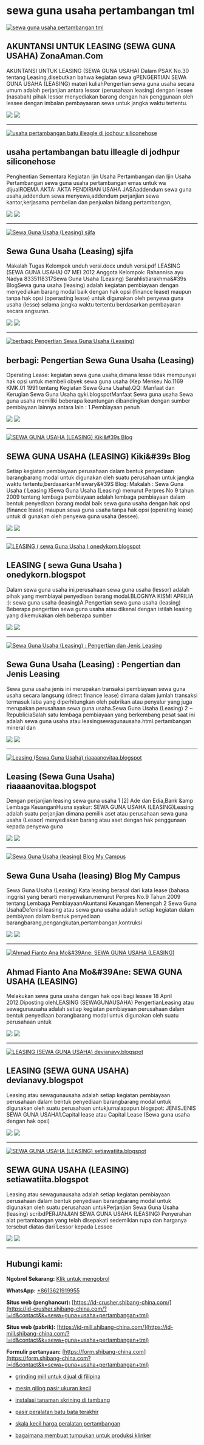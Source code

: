 # sewa guna usaha pertambangan tml

<a href="https://swt.shibang-china.com/?l=id&img&k=sewa+guna+usaha+pertambangan+tml" target="_blank">![sewa guna usaha pertambangan tml](http://static.shibang-china.com/all-800x300/565.jpg)</a>

## AKUNTANSI UNTUK LEASING (SEWA GUNA USAHA) ZonaAman.Com
AKUNTANSI UNTUK LEASING (SEWA GUNA USAHA) Dalam PSAK No.30 tentang Leasing,disebutkan bahwa kegiatan sewa gPENGERTIAN SEWA GUNA USAHA (LEASING) materi kuliahPengertian sewa guna usaha secara umum adalah perjanjian antara lessor (perusahaan leasing) dengan lessee (nasabah) pihak lessor menyediakan barang dengan hak penggunaan oleh lessee dengan imbalan pembayaaran sewa untuk jangka waktu tertentu.


<a href="https://whatsapp.shibangsoft.com/WhatsApp.php" target="_blank" title="WhatsApp">![](http://static.shibang-china.com/icon/whatsapp.png)</a> <a href="https://swt.shibang-china.com/?l=id&icon&k=sewa+guna+usaha+pertambangan+tml" target="_blank">![](http://static.shibang-china.com/icon/chat-id.png)</a>

---

<a href="https://swt.shibang-china.com/?l=id&img&k=sewa+guna+usaha+pertambangan+tml" target="_blank">![usaha pertambangan batu illeagle di jodhpur siliconehose](http://static.shibang-china.com/all-800x300/253.jpg)</a>

## usaha pertambangan batu illeagle di jodhpur siliconehose
Penghentian Sementara Kegiatan Ijin Usaha Pertambangan dan Ijin Usaha Pertambangan sewa guna usaha pertambangan emas untuk wa dijualROEMA AKTA: AKTA PENDIRIAN USAHA JASAaddendum sewa guna usaha,addendum sewa menyewa,addendum perjanjian sewa kantor,kerjasama pembelian dan penjualan bidang pertambangan,


<a href="https://whatsapp.shibangsoft.com/WhatsApp.php" target="_blank" title="WhatsApp">![](http://static.shibang-china.com/icon/whatsapp.png)</a> <a href="https://swt.shibang-china.com/?l=id&icon&k=sewa+guna+usaha+pertambangan+tml" target="_blank">![](http://static.shibang-china.com/icon/chat-id.png)</a>

---

<a href="https://swt.shibang-china.com/?l=id&img&k=sewa+guna+usaha+pertambangan+tml" target="_blank">![Sewa Guna Usaha (Leasing) sjifa](http://static.shibang-china.com/all-800x300/1464.jpg)</a>

## Sewa Guna Usaha (Leasing) sjifa
Makalah Tugas Kelompok unduh versi.docx unduh versi.pdf LEASING (SEWA GUNA USAHA) 07 MEI 2012 Anggota Kelompok: Rahannisa ayu Nadya 8335118317Sewa Guna Usaha (Leasing) Sarahlistiarakhma&#39s BlogSewa guna usaha (leasing) adalah kegiatan pembiayaan dengan menyediakan barang modal baik dengan hak opsi (finance lease) maupun tanpa hak opsi (operasting lease) untuk digunakan oleh penyewa guna usaha (lesse) selama jangka waktu tertentu berdasarkan pembayaran secara angsuran.


<a href="https://whatsapp.shibangsoft.com/WhatsApp.php" target="_blank" title="WhatsApp">![](http://static.shibang-china.com/icon/whatsapp.png)</a> <a href="https://swt.shibang-china.com/?l=id&icon&k=sewa+guna+usaha+pertambangan+tml" target="_blank">![](http://static.shibang-china.com/icon/chat-id.png)</a>

---

<a href="https://swt.shibang-china.com/?l=id&img&k=sewa+guna+usaha+pertambangan+tml" target="_blank">![berbagi: Pengertian Sewa Guna Usaha (Leasing)](http://static.shibang-china.com/all-800x300/348.jpg)</a>

## berbagi: Pengertian Sewa Guna Usaha (Leasing)
Operating Lease: kegiatan sewa guna usaha,dimana lesse tidak mempunyai hak opsi untuk membeli obyek sewa guna usaha (Kep Menkeu No.1169 KMK.01 1991 tentang Kegiatan Sewa Guna Usaha).QQ: Manfaat dan Kerugian Sewa Guna Usaha qyki.blogspotManfaat Sewa guna usaha Sewa guna usaha memiliki beberapa keuntungan dibandingkan dengan sumber pembiayaan lainnya antara lain : 1.Pembiayaan penuh


<a href="https://whatsapp.shibangsoft.com/WhatsApp.php" target="_blank" title="WhatsApp">![](http://static.shibang-china.com/icon/whatsapp.png)</a> <a href="https://swt.shibang-china.com/?l=id&icon&k=sewa+guna+usaha+pertambangan+tml" target="_blank">![](http://static.shibang-china.com/icon/chat-id.png)</a>

---

<a href="https://swt.shibang-china.com/?l=id&img&k=sewa+guna+usaha+pertambangan+tml" target="_blank">![SEWA GUNA USAHA (LEASING) Kiki&#39s Blog](http://static.shibang-china.com/all-800x300/291.jpg)</a>

## SEWA GUNA USAHA (LEASING) Kiki&#39s Blog
Setiap kegiatan pembiayaan perusahaan dalam bentuk penyediaan barangbarang modal untuk digunakan oleh suatu perusahaan untuk jangka waktu tertentu,berdasarkanMiswary&#39S Blog: Makalah : Sewa Guna Usaha ( Leasing )Sewa Guna Usaha (Leasing) menurut Perpres No 9 tahun 2009 tentang lembaga pembiayaan adalah lembaga pembiayaan dalam bentuk penyediaan barang modal baik sewa guna usaha dengan hak opsi (finance lease) maupun sewa guna usaha tanpa hak opsi (operating lease) untuk di gunakan oleh penyewa guna usaha (lessee).


<a href="https://whatsapp.shibangsoft.com/WhatsApp.php" target="_blank" title="WhatsApp">![](http://static.shibang-china.com/icon/whatsapp.png)</a> <a href="https://swt.shibang-china.com/?l=id&icon&k=sewa+guna+usaha+pertambangan+tml" target="_blank">![](http://static.shibang-china.com/icon/chat-id.png)</a>

---

<a href="https://swt.shibang-china.com/?l=id&img&k=sewa+guna+usaha+pertambangan+tml" target="_blank">![LEASING ( sewa Guna Usaha ) onedykorn.blogspot](http://static.shibang-china.com/all-800x300/266.jpg)</a>

## LEASING ( sewa Guna Usaha ) onedykorn.blogspot
Dalam sewa guna usaha ini,perusahaan sewa guna usaha (lessor) adalah pihak yang membiayai penyediaan barang modal.BLOGNYA KISMI APRILIA :): sewa guna usaha (leasing)A.Pengertian sewa guna usaha (leasing) Beberapa pengertian sewa guna usaha atau dikenal dengan istilah leasing yang dikemukakan oleh beberapa sumber


<a href="https://whatsapp.shibangsoft.com/WhatsApp.php" target="_blank" title="WhatsApp">![](http://static.shibang-china.com/icon/whatsapp.png)</a> <a href="https://swt.shibang-china.com/?l=id&icon&k=sewa+guna+usaha+pertambangan+tml" target="_blank">![](http://static.shibang-china.com/icon/chat-id.png)</a>

---

<a href="https://swt.shibang-china.com/?l=id&img&k=sewa+guna+usaha+pertambangan+tml" target="_blank">![Sewa Guna Usaha (Leasing) : Pengertian dan Jenis Leasing](http://static.shibang-china.com/all-800x300/793.jpg)</a>

## Sewa Guna Usaha (Leasing) : Pengertian dan Jenis Leasing
Sewa guna usaha jenis ini merupakan transaksi pembiayaan sewa guna usaha secara langsung (direct finance lease) dimana dalam jumlah transaksi termasuk laba yang diperhitungkan oleh pabrikan atau penyalur yang juga merupakan perusahaan sewa guna usaha.Sewa Guna Usaha (Leasing) 2 ~ RepubliciaSalah satu lembaga pembiayaan yang berkembang pesat saat ini adalah sewa guna usaha atau leasingsewagunausaha.html.pertambangan mineral dan


<a href="https://whatsapp.shibangsoft.com/WhatsApp.php" target="_blank" title="WhatsApp">![](http://static.shibang-china.com/icon/whatsapp.png)</a> <a href="https://swt.shibang-china.com/?l=id&icon&k=sewa+guna+usaha+pertambangan+tml" target="_blank">![](http://static.shibang-china.com/icon/chat-id.png)</a>

---

<a href="https://swt.shibang-china.com/?l=id&img&k=sewa+guna+usaha+pertambangan+tml" target="_blank">![Leasing (Sewa Guna Usaha) riaaaanovitaa.blogspot](http://static.shibang-china.com/all-800x300/1196.jpg)</a>

## Leasing (Sewa Guna Usaha) riaaaanovitaa.blogspot
Dengan perjanjian leasing sewa guna usaha 1 [2] Ade dan Edia,Bank &amp Lembaga KeuanganHusna syakur: SEWA GUNA USAHA (LEASING)Leasing adalah suatu perjanjian dimana pemilik aset atau perusahaan sewa guna usaha (Lessor) menyediakan barang atau aset dengan hak penggunaan kepada penyewa guna


<a href="https://whatsapp.shibangsoft.com/WhatsApp.php" target="_blank" title="WhatsApp">![](http://static.shibang-china.com/icon/whatsapp.png)</a> <a href="https://swt.shibang-china.com/?l=id&icon&k=sewa+guna+usaha+pertambangan+tml" target="_blank">![](http://static.shibang-china.com/icon/chat-id.png)</a>

---

<a href="https://swt.shibang-china.com/?l=id&img&k=sewa+guna+usaha+pertambangan+tml" target="_blank">![Sewa Guna Usaha (leasing) Blog My Campus](http://static.shibang-china.com/all-800x300/669.jpg)</a>

## Sewa Guna Usaha (leasing) Blog My Campus
Sewa Guna Usaha (Leasing) Kata leasing berasal dari kata lease (bahasa inggris) yang berarti menyewakan.menurut Perpres No.9 Tahun 2009 tentang Lembaga PembiayaanAkuntansi Keuangan Menengah 2 Sewa Guna UsahaDefenisi leasing atau sewa guna usaha adalah setiap kegiatan dalam pembiyaan dalam bentuk penyediaan barangbarang,pengangkutan,pertambangan,kontruksi


<a href="https://whatsapp.shibangsoft.com/WhatsApp.php" target="_blank" title="WhatsApp">![](http://static.shibang-china.com/icon/whatsapp.png)</a> <a href="https://swt.shibang-china.com/?l=id&icon&k=sewa+guna+usaha+pertambangan+tml" target="_blank">![](http://static.shibang-china.com/icon/chat-id.png)</a>

---

<a href="https://swt.shibang-china.com/?l=id&img&k=sewa+guna+usaha+pertambangan+tml" target="_blank">![Ahmad Fianto Ana Mo&#39Ane: SEWA GUNA USAHA (LEASING)](http://static.shibang-china.com/all-800x300/248.jpg)</a>

## Ahmad Fianto Ana Mo&#39Ane: SEWA GUNA USAHA (LEASING)
Melakukan sewa guna usaha dengan hak opsi bagi lessee 18 April 2012.Diposting olehLEASING (SEWAGUNAUSAHA) PengertianLeasing atau sewagunausaha adalah setiap kegiatan pembiayaan perusahaan dalam bentuk penyediaan barangbarang modal untuk digunakan oleh suatu perusahaan untuk


<a href="https://whatsapp.shibangsoft.com/WhatsApp.php" target="_blank" title="WhatsApp">![](http://static.shibang-china.com/icon/whatsapp.png)</a> <a href="https://swt.shibang-china.com/?l=id&icon&k=sewa+guna+usaha+pertambangan+tml" target="_blank">![](http://static.shibang-china.com/icon/chat-id.png)</a>

---

<a href="https://swt.shibang-china.com/?l=id&img&k=sewa+guna+usaha+pertambangan+tml" target="_blank">![LEASING (SEWA GUNA USAHA) devianavy.blogspot](http://static.shibang-china.com/all-800x300/377.jpg)</a>

## LEASING (SEWA GUNA USAHA) devianavy.blogspot
Leasing atau sewagunausaha adalah setiap kegiatan pembiayaan perusahaan dalam bentuk penyediaan barangbarang modal untuk digunakan oleh suatu perusahaan untukjurnalapapun.blogspot: JENISJENIS SEWA GUNA USAHA1.Capital lease atau Capital Lease (Sewa guna usaha dengan hak opsi)


<a href="https://whatsapp.shibangsoft.com/WhatsApp.php" target="_blank" title="WhatsApp">![](http://static.shibang-china.com/icon/whatsapp.png)</a> <a href="https://swt.shibang-china.com/?l=id&icon&k=sewa+guna+usaha+pertambangan+tml" target="_blank">![](http://static.shibang-china.com/icon/chat-id.png)</a>

---

<a href="https://swt.shibang-china.com/?l=id&img&k=sewa+guna+usaha+pertambangan+tml" target="_blank">![SEWA GUNA USAHA (LEASING) setiawatiita.blogspot](http://static.shibang-china.com/all-800x300/1316.jpg)</a>

## SEWA GUNA USAHA (LEASING) setiawatiita.blogspot
Leasing atau sewagunausaha adalah setiap kegiatan pembiayaan perusahaan dalam bentuk penyediaan barangbarang modal untuk digunakan oleh suatu perusahaan untukPerjanjian Sewa Guna Usaha (leasing) scribdPERJANJIAN SEWA GUNA USAHA (LEASING) Penyerahan alat pertambangan yang telah disepakati sedemikian rupa dan harganya tersebut diatas dari Lessor kepada Lessee


<a href="https://whatsapp.shibangsoft.com/WhatsApp.php" target="_blank" title="WhatsApp">![](http://static.shibang-china.com/icon/whatsapp.png)</a> <a href="https://swt.shibang-china.com/?l=id&icon&k=sewa+guna+usaha+pertambangan+tml" target="_blank">![](http://static.shibang-china.com/icon/chat-id.png)</a>

---
## Hubungi kami:

**Ngobrol Sekarang:** [Klik untuk mengobrol](https://swt.shibang-china.com?l=id&contact&k=sewa+guna+usaha+pertambangan+tml)

**WhatsApp:**  [+8613621919955](https://whatsapp.shibangsoft.com/WhatsApp.php)

**Situs web (penghancur):** [https://id-crusher.shibang-china.com/](https://id-crusher.shibang-china.com/?l=id&contact&k=sewa+guna+usaha+pertambangan+tml)

**Situs web (pabrik):** [https://id-mill.shibang-china.com/](https://id-mill.shibang-china.com/?l=id&contact&k=sewa+guna+usaha+pertambangan+tml)

**Formulir pertanyaan:** [https://form.shibang-china.com](https://form.shibang-china.com?l=id&contact&k=sewa+guna+usaha+pertambangan+tml)

* [grinding mill untuk dijual di filipina](../28/grinding%20mill%20untuk%20dijual%20di%20filipina.md)

* [mesin giling pasir ukuran kecil](../17/mesin%20giling%20pasir%20ukuran%20kecil.md)

* [instalasi tanaman skrining di tambang](../22/instalasi%20tanaman%20skrining%20di%20tambang.md)

* [pasir peralatan batu bata terakhir](../21/pasir%20peralatan%20batu%20bata%20terakhir.md)

* [skala kecil harga peralatan pertambangan](../22/skala%20kecil%20harga%20peralatan%20pertambangan.md)

* [bagaimana membuat tumpukan untuk produksi klinker](../21/bagaimana%20membuat%20tumpukan%20untuk%20produksi%20klinker.md)